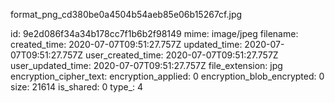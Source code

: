 format_png_cd380be0a4504b54aeb85e06b15267cf.jpg

id: 9e2d086f34a34b178cc7f1b6b2f98149
mime: image/jpeg
filename: 
created_time: 2020-07-07T09:51:27.757Z
updated_time: 2020-07-07T09:51:27.757Z
user_created_time: 2020-07-07T09:51:27.757Z
user_updated_time: 2020-07-07T09:51:27.757Z
file_extension: jpg
encryption_cipher_text: 
encryption_applied: 0
encryption_blob_encrypted: 0
size: 21614
is_shared: 0
type_: 4